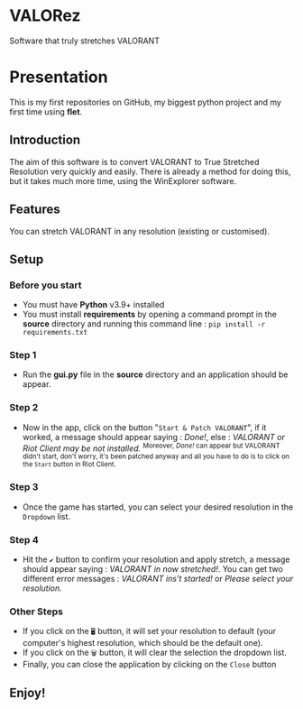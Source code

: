 # VALORez
Software that truly stretches VALORANT
# Presentation
This is my first repositories on GitHub, my biggest python project and my first time using **flet**.
## Introduction
The aim of this software is to convert VALORANT to True Stretched Resolution very quickly and easily.
There is already a method for doing this, but it takes much more time, using the WinExplorer software.
## Features
You can stretch VALORANT in any resolution (existing or customised).
## Setup
### Before you start
* You must have **Python** v3.9+ installed
* You must install **requirements** by opening a command prompt in the **source** directory and running this command line : ```pip install -r requirements.txt```
### Step 1
- Run the **gui.py** file in the **source** directory and an application should be appear.
### Step 2
- Now in the app, click on the button "`Start & Patch VALORANT`", if it worked, a message should appear saying : *Done!*, else : *VALORANT or Riot Client may be not installed.*
<sup>Moreover, *Done!* can appear but VALORANT didn't start, don't worry, it's been patched anyway and all you have to do is to click on the `Start` button in Riot Client.</sup>
### Step 3
- Once the game has started, you can select your desired resolution in the `Dropdown` list.
### Step 4
- Hit the `✔️` button to confirm your resolution and apply stretch, a message should appear saying : *VALORANT in now stretched!*. You can get two different error messages : *VALORANT ins't started!* or *Please select your resolution.*
### Other Steps
- If you click on the `🖥️` button, it will set your resolution to default (your computer's highest resolution, which should be the default one).
- If you click on the `🗑️` button, it will clear the selection the dropdown list.
- Finally, you can close the application by clicking on the `Close` button

## Enjoy!
